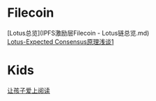 # Filecoin
[Lotus总览](IPFS激励层Filecoin - Lotus链总览.md)  
[Lotus-Expected Consensus原理浅谈1](Lotus_expected_consensus1.md)

# Kids
[让孩子爱上阅读](关于让孩子爱上阅读的清单.md)
